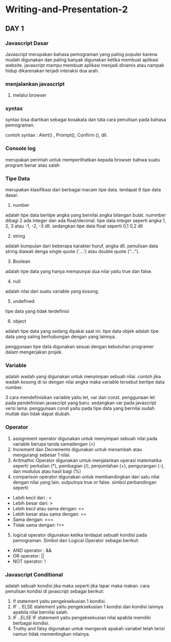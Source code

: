 # Writing-and-Presentation-2

## DAY 1
### Javascript Dasar

Javascript merupakan bahasa pemograman yang paling populer karena mudah digunakan dan paling banyak digunakan ketika membuat aplikasi website. javascript mampu membuat aplikasi menjadi dinamis atau nampak hidup dikarenakan terjadi interaksi dua arah. 

### menjalankan javascript
1.  melalui browser

### syntax
syntax bisa diartikan sebagai kosakata dan tata cara penulisan pada bahasa pemograman.

contoh syntax : Alert() , Prompt(), Confirm (), dll.

### Console log
merupakan perintah untuk memperlihatkan kepada browser bahwa suatu program benar atau salah

### Tipe Data
merupakan klasifikasi dari berbagai macam tipe data. terdapat 6 tipe data dasar.
1.  number

adalah tipe data bertipe angka yang bernilai angka bilangan bulat. nummber dibagi 2 ada integer dan ada float/decimal. tipe data integer seperti angka 1, 2, 3 atau -1, -2, -3 dll. sedangkan tipe data float seperti 0,1 0,2 dll

2.  string 

adalah kumpulan dari beberapa karakter huruf, angka dll. penulisan data string diawali denga single quote ('....') atau double quote ("..."). 

3. Boolean

adalah tipe data yang hanya mempunyai dua nilai yaitu true dan false.

4. null

adalah nilai dari suatu variable yang kosong.

5.  undefined

tipe data yang tidak terdefinisi

6.  object

adalah tipe data yang sedang dipakai saat ini. tipe data objek adalah tipe data yang saling berhubungan dengan yang lainnya.

penggunaan tipe data digunakan sesuai dengan kebutuhan programer dalam mengerjakan projek.

### Variable
adalah wadah yang digunakan untuk menyimpan sebuah nilai. contoh jika wadah kosong di isi dengan nilai angka maka variable tersebut bertipe data number.

3 cara mendefinisikan variable yaitu let, var dan const. penggunaan let pada pendefnisian javascript yang baru. sedangkan var pada javascript versi lama. penggunaan const yaitu pada tipe data yang bernilai sudah mutlak dan tidak dapat diubah. 

### Operator
1.  assignment operator digunakan untuk menyimpan sebuah nilai pada variable berupa tanda samadengan (=)
2.  Increment dan Decrements digunakan untuk menambah atau mengurangi sebesar 1 nilai.
3.  Aritmathic Operator digunakan untuk menjalankan operasi matematika seperti: perkalian (*), pembagian (/), penjumlahan (+), pengurangan (-), dan modulus atau hasil bagi (%)
4.  comparison operator digunakan untuk membandingkan dari satu nilai dengan nilai yang lain. outputnya true or false. simbol perbandingan seperti: 
- Lebih kecil dari : <
- Lebih besar dari: >
- Lebih kecil atau sama dengan: <=
- Lebih besar atau sama dengan: >=
- Sama dengan: ===
- Tidak sama dengan: !==

5. logical operator digunakan ketika terdapat sebuah kondisi pada pemograman. Simbol dari Logical Operator sebagai berikut:
- AND operator : &&
- OR operator: ||
- NOT operator: !

### Javascript Conditional
adalah sebuah kondisi jika maka seperti jika lapar maka makan. cara penulisan kondisi di javascript sebagai berikut:
1. If statement yaitu pengeksekusian 1 kondisi.
2. IF .. ELSE statement yaitu pengeksekusian 1 kondisi dan kondisi lainnya apabila nilai bernilai salah.
3. IF ..ELSE IF statement yaitu pengeksekusian nilai apabila memiliki berbagai kondisi.
4. Truthy and falsy digunakan untuk mengecek apakah variabel telah terisi namun tidak mementingkan nilainya.














